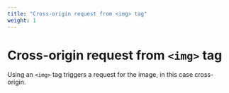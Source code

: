 ```yaml
---
title: "Cross-origin request from <img> tag"
weight: 1
---
```


# Cross-origin request from `<img>` tag

Using an `<img>` tag triggers a request for the image, in this case cross-origin.